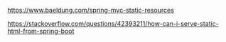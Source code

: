 


https://www.baeldung.com/spring-mvc-static-resources

https://stackoverflow.com/questions/42393211/how-can-i-serve-static-html-from-spring-boot